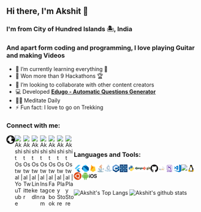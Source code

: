 ## Hi there, I'm Akshit 👋


###  I'm from City of Hundred Islands 🏝️, India
###  And apart form coding and programming, I love playing Guitar and making Videos 

- 🌱 I’m currently learning everything 🤣
- 🥇 Won more than 9 Hackathons 🏆
- 👯 I’m looking to collaborate with other content creators
- 💻 Developed **[Edugo - Automatic Questions Generator](https://play.google.com/store/apps/details?id=com.akshitostwal.edugo)**
- 🧘‍♂️ Meditate Daily
- ⚡ Fun fact: I love to go on Trekking 


### Connect with me:

[<img align="left" alt="akshitostwal.github.io" width="22px" src="https://raw.githubusercontent.com/iconic/open-iconic/master/svg/globe.svg" />][website]
[<img align="left" alt="Akshit Ostwal | YouTube" width="22px" src="https://cdn.jsdelivr.net/npm/simple-icons@v3/icons/youtube.svg" />][youtube]
[<img align="left" alt="Akshit Ostwal | Twitter" width="22px" src="https://cdn.jsdelivr.net/npm/simple-icons@v3/icons/twitter.svg" />][twitter]
[<img align="left" alt="Akshit Ostwal | LinkedIn" width="22px" src="https://cdn.jsdelivr.net/npm/simple-icons@v3/icons/linkedin.svg" />][linkedin]
[<img align="left" alt="Akshit Ostwal | Instagram" width="22px" src="https://cdn.jsdelivr.net/npm/simple-icons@v3/icons/instagram.svg" />][instagram]
[<img align="left" alt="Akshit Ostwal | Facebook" width="22px" src="https://cdn.jsdelivr.net/npm/simple-icons@v3/icons/facebook.svg" />][facebook]
[<img align="left" alt="Akshit Ostwal | Play Store" width="22px" src="https://cdn.jsdelivr.net/npm/simple-icons@v3/icons/googleplay.svg" />][googleplay]
[<img align="left" alt="Akshit Ostwal | Play Store" width="22px" src="https://cdn.jsdelivr.net/npm/simple-icons@v3/icons/medium.svg" />][medium]

<br />

### Languages and Tools:

<img align="left" height="20" src="https://raw.githubusercontent.com/github/explore/80688e429a7d4ef2fca1e82350fe8e3517d3494d/topics/flutter/flutter.png"> 
<img align="left" height="20" src="https://raw.githubusercontent.com/github/explore/80688e429a7d4ef2fca1e82350fe8e3517d3494d/topics/dart/dart.png"> 
<img align="left" height="20" src="https://raw.githubusercontent.com/github/explore/80688e429a7d4ef2fca1e82350fe8e3517d3494d/topics/firebase/firebase.png">
<img align="left" height="20" src="https://raw.githubusercontent.com/github/explore/80688e429a7d4ef2fca1e82350fe8e3517d3494d/topics/java/java.png">
<img align="left" height="20" src="https://raw.githubusercontent.com/github/explore/80688e429a7d4ef2fca1e82350fe8e3517d3494d/topics/c/c.png">
<img align="left" height="20" src="https://raw.githubusercontent.com/github/explore/80688e429a7d4ef2fca1e82350fe8e3517d3494d/topics/cpp/cpp.png">
<img align="left" height="20" src="https://raw.githubusercontent.com/github/explore/66e4a32f59558ad7852fca3eee52b5838a5b3cc8/topics/blockchain/blockchain.png">
<img align="left" height="20" src="https://raw.githubusercontent.com/github/explore/80688e429a7d4ef2fca1e82350fe8e3517d3494d/topics/python/python.png">
<img align="left" height="20" src="https://raw.githubusercontent.com/github/explore/80688e429a7d4ef2fca1e82350fe8e3517d3494d/topics/django/django.png">
<img align="left" height="20" src="https://raw.githubusercontent.com/github/explore/80688e429a7d4ef2fca1e82350fe8e3517d3494d/topics/git/git.png">
<img align="left" height="20" src="https://raw.githubusercontent.com/github/explore/78df643247d429f6cc873026c0622819ad797942/topics/github/github.png">
<img align="left" height="20" src="https://raw.githubusercontent.com/github/explore/80688e429a7d4ef2fca1e82350fe8e3517d3494d/topics/mysql/mysql.png">
<img align="left" height="20" src="https://raw.githubusercontent.com/github/explore/cb661bc288627f05a5ac4187b00495fd8048c9fa/topics/heroku/heroku.png">
<img align="left" height="20" src="https://raw.githubusercontent.com/github/explore/80688e429a7d4ef2fca1e82350fe8e3517d3494d/topics/visual-studio-code/visual-studio-code.png">
<img align="left" height="20" src="https://anypoint.mulesoft.com/exchange/organizations/68ef9520-24e9-4cf2-b2f5-620025690913/assets/com.automationanywhere.connectors/automationanywhere-mule-connector/icon/svg/?sha=35e4d87625628a1a6d81ecef1460a8961af51b10.png">
<img align="left" height="20" src="https://raw.githubusercontent.com/github/explore/80688e429a7d4ef2fca1e82350fe8e3517d3494d/topics/linux/linux.png">
<img align="left" height="20" src="https://raw.githubusercontent.com/github/explore/80688e429a7d4ef2fca1e82350fe8e3517d3494d/topics/ubuntu/ubuntu.png">
<img align="left" height="20" src="https://raw.githubusercontent.com/github/explore/80688e429a7d4ef2fca1e82350fe8e3517d3494d/topics/android/android.png">
<img align="left" height="20" src="https://raw.githubusercontent.com/github/explore/80688e429a7d4ef2fca1e82350fe8e3517d3494d/topics/ios/ios.png">

<br/>

<br>

<br>

![Akshit's Top Langs](https://github-readme-stats.codestackr.vercel.app/api/top-langs/?username=akshitostwal&layout=compact) 
![Akshit's github stats](https://github-readme-stats.codestackr.vercel.app/api?username=akshitostwal&show_icons=true&line_height=21&include_all_commits=true)

<br/>

[website]: https://akshitostwal.github.io
[twitter]: https://twitter.com/AkshitOstwal
[youtube]: youtube.com/channel/UCQ6bgtJZj40wR8JJa-XmuIg
[instagram]: https://instagram.com/AkshitOstwal
[linkedin]: https://linkedin.com/in/AkshitOstwal
[facebook]: https://facebook.com/AkshitOstwal
[medium]: https://akshitostwal.medium.com
[googleplay]: https://play.google.com/store/apps/developer?id=Akshit+Ostwal
